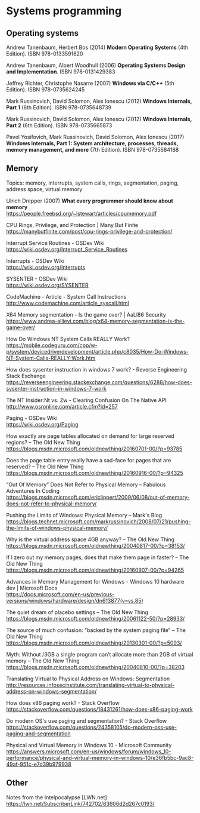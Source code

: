 # Systems programming

## Operating systems

Andrew Tanenbaum,‎ Herbert Bos (2014) **Modern Operating Systems** (4th Edition). ISBN 978-0133591620

Andrew Tanenbaum, Albert Woodhull (2006) **Operating Systems Design and Implementation**. ISBN 978-0131429383

Jeffrey Richter, Christophe Nasarre (2007) **Windows via C/C++** (5th Edition). ISBN 978-0735624245

Mark Russinovich,‎ David Solomon,‎ Alex Ionescu (2012) **Windows Internals, Part 1** (6th Edition). ISBN 978-0735648739

Mark Russinovich,‎ David Solomon,‎ Alex Ionescu (2012) **Windows Internals, Part 2** (6th Edition). ISBN 978-0735665873

Pavel Yosifovich,‎ Mark Russinovich,‎ David Solomon,‎ Alex Ionescu (2017) **Windows Internals, Part 1: System architecture, processes, threads, memory management, and more** (7th Edition). ISBN 978-0735684188



## Memory

Topics: memory, interrupts, system calls, rings, segmentation, paging, address space, virtual memory

Ulrich Drepper (2007) **What every programmer should know about memory**  
https://people.freebsd.org/~lstewart/articles/cpumemory.pdf

CPU Rings, Privilege, and Protection | Many But Finite  
https://manybutfinite.com/post/cpu-rings-privilege-and-protection/

Interrupt Service Routines - OSDev Wiki  
https://wiki.osdev.org/Interrupt_Service_Routines

Interrupts - OSDev Wiki  
https://wiki.osdev.org/Interrupts

SYSENTER - OSDev Wiki  
https://wiki.osdev.org/SYSENTER

CodeMachine - Article - System Call Instructions  
http://www.codemachine.com/article_syscall.html

X64 Memory segmentation – Is the game over? | AaLl86 Security  
https://www.andrea-allievi.com/blog/x64-memory-segmentation-is-the-game-over/

How Do Windows NT System Calls REALLY Work?  
https://mobile.codeguru.com/cpp/w-p/system/devicedriverdevelopment/article.php/c8035/How-Do-Windows-NT-System-Calls-REALLY-Work.htm

How does sysenter instruction in windows 7 work? - Reverse Engineering Stack Exchange  
https://reverseengineering.stackexchange.com/questions/6288/how-does-sysenter-instruction-in-windows-7-work

The NT Insider:Nt vs. Zw - Clearing Confusion On The Native API  
http://www.osronline.com/article.cfm?id=257

Paging - OSDev Wiki  
https://wiki.osdev.org/Paging

How exactly are page tables allocated on demand for large reserved regions? – The Old New Thing  
https://blogs.msdn.microsoft.com/oldnewthing/20160701-00/?p=93785

Does the page table entry really have a sad-face for pages that are reserved? – The Old New Thing  
https://blogs.msdn.microsoft.com/oldnewthing/20160916-00/?p=94325

“Out Of Memory” Does Not Refer to Physical Memory – Fabulous Adventures In Coding  
https://blogs.msdn.microsoft.com/ericlippert/2009/06/08/out-of-memory-does-not-refer-to-physical-memory/

Pushing the Limits of Windows: Physical Memory – Mark&#39;s Blog  
https://blogs.technet.microsoft.com/markrussinovich/2008/07/21/pushing-the-limits-of-windows-physical-memory/

Why is the virtual address space 4GB anyway? – The Old New Thing  
https://blogs.msdn.microsoft.com/oldnewthing/20040817-00/?p=38153/

If I zero out my memory pages, does that make them page in faster? – The Old New Thing  
https://blogs.msdn.microsoft.com/oldnewthing/20160907-00/?p=94265

Advances in Memory Management for Windows - Windows 10 hardware dev | Microsoft Docs  
https://docs.microsoft.com/en-us/previous-versions/windows/hardware/design/dn613877(v=vs.85)

The quiet dream of placebo settings – The Old New Thing  
https://blogs.msdn.microsoft.com/oldnewthing/20061122-50/?p=28933/

The source of much confusion: "backed by the system paging file" – The Old New Thing  
https://blogs.msdn.microsoft.com/oldnewthing/20130301-00/?p=5093/

Myth: Without /3GB a single program can’t allocate more than 2GB of virtual memory – The Old New Thing  
https://blogs.msdn.microsoft.com/oldnewthing/20040810-00/?p=38203

Translating Virtual to Physical Address on Windows: Segmentation  
http://resources.infosecinstitute.com/translating-virtual-to-physical-address-on-windows-segmentation/

How does x86 paging work? - Stack Overflow  
https://stackoverflow.com/questions/18431261/how-does-x86-paging-work

Do modern OS's use paging and segmentation? - Stack Overflow  
https://stackoverflow.com/questions/24358105/do-modern-oss-use-paging-and-segmentation

Physical and Virtual Memory in Windows 10 - Microsoft Community  
https://answers.microsoft.com/en-us/windows/forum/windows_10-performance/physical-and-virtual-memory-in-windows-10/e36fb5bc-9ac8-49af-951c-e7d39b979938



## Other

Notes from the Intelpocalypse [LWN.net]  
https://lwn.net/SubscriberLink/742702/83606d2d267c0193/

